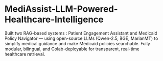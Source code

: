 # MediAssist-LLM-Powered-Healthcare-Intelligence
Built two RAG-based systems : Patient Engagement Assistant and Medicaid Policy Navigator — using open-source LLMs (Qwen-2.5, BGE, MarianMT) to simplify medical guidance and make Medicaid policies searchable. Fully modular, bilingual, and Colab-deployable for transparent, real-time healthcare retrieval.
